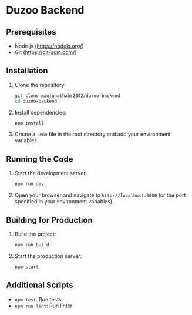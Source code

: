 # Duzoo Backend

## Prerequisites

- Node.js (https://nodejs.org/)
- Git (https://git-scm.com/)

## Installation

1. Clone the repository:

    ```sh
    git clone manjunathabs2002/duzoo-backend
    cd duzoo-backend
    ```

2. Install dependencies:

    ```sh
    npm install
    ```

3. Create a `.env` file in the root directory and add your environment variables.

## Running the Code

1. Start the development server:

    ```sh
    npm run dev
    ```

2. Open your browser and navigate to `http://localhost:3000` (or the port specified in your environment variables).

## Building for Production

1. Build the project:

    ```sh
    npm run build
    ```

2. Start the production server:

    ```sh
    npm start
    ```

## Additional Scripts

- `npm test`: Run tests
- `npm run lint`: Run linter

